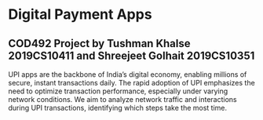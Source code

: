 # Digital Payment Apps

## COD492 Project by Tushman Khalse 2019CS10411 and Shreejeet Golhait 2019CS10351

UPI apps are the backbone of India’s digital economy, enabling millions of secure, instant transactions daily.​ The rapid adoption of UPI emphasizes the need to optimize transaction performance, especially under varying network conditions.​
We aim to analyze network traffic and interactions during UPI transactions, identifying which steps take the most time.​

